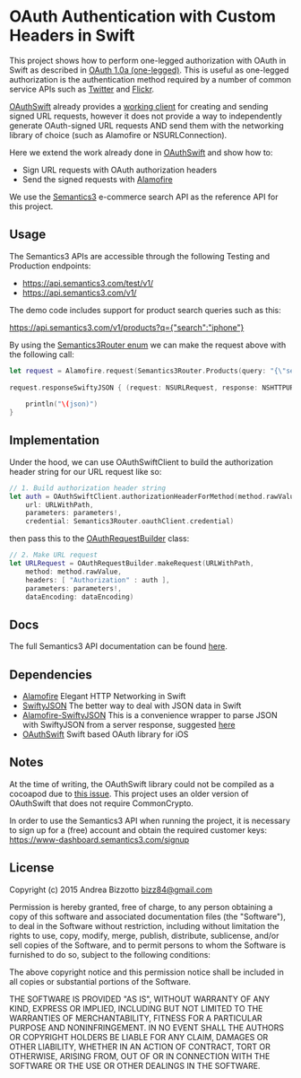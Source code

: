 OAuth Authentication with Custom Headers in Swift
=========================

This project shows how to perform one-legged authorization with OAuth in Swift as described in [OAuth 1.0a (one-legged)](https://github.com/Mashape/mashape-oauth/blob/master/FLOWS.md#oauth-10a-one-legged).
This is useful as one-legged authorization is the authentication method required by a number of common service APIs such as [Twitter](https://dev.twitter.com/oauth/overview/authentication-by-api-family) and [Flickr](https://www.flickr.com/services/api/auth.oauth.html).

[OAuthSwift](https://github.com/dongri/OAuthSwift) already provides a [working client](https://github.com/dongri/OAuthSwift/blob/master/OAuthSwift/OAuthSwiftClient.swift) 
for creating and sending signed URL requests, however it does not provide a way to independently generate OAuth-signed URL requests
AND send them with the networking library of choice (such as Alamofire or NSURLConnection).

Here we extend the work already done in [OAuthSwift](https://github.com/dongri/OAuthSwift) and show how to:
* Sign URL requests with OAuth authorization headers
* Send the signed requests with [Alamofire](https://github.com/Alamofire/Alamofire)

We use the [Semantics3](https://www.semantics3.com/) e-commerce search API as the reference API for this project.

Usage
-------------------------------------------------------

The Semantics3 APIs are accessible through the following Testing and Production endpoints:
* https://api.semantics3.com/test/v1/
* https://api.semantics3.com/v1/

The demo code includes support for product search queries such as this:

https://api.semantics3.com/v1/products?q={"search":"iphone"}

By using the [Semantics3Router enum](https://github.com/bizz84/OAuthRequestBuilderSwift/blob/master/OAuthDemoSemantics3/Semantics3Router.swift) we can make the request above with the following call:

```swift
let request = Alamofire.request(Semantics3Router.Products(query: "{\"search\":\"\(query)\"}"))
        
request.responseSwiftyJSON { (request: NSURLRequest, response: NSHTTPURLResponse?, json: JSON, error : NSError?) -> Void in
            
    println("\(json)")
}
```

Implementation
-------------------------------------------------------

Under the hood, we can use OAuthSwiftClient to build the authorization header string for our URL request like so:
```swift
// 1. Build authorization header string
let auth = OAuthSwiftClient.authorizationHeaderForMethod(method.rawValue,
    url: URLWithPath,
    parameters: parameters!,
    credential: Semantics3Router.oauthClient.credential)
```
then pass this to the [OAuthRequestBuilder](https://github.com/bizz84/OAuthRequestBuilderSwift/blob/master/OAuthRequestBuilderSwift/OAuthRequestBuilder.swift) class:

```swift
// 2. Make URL request
let URLRequest = OAuthRequestBuilder.makeRequest(URLWithPath,
    method: method.rawValue,
    headers: [ "Authorization" : auth ],
    parameters: parameters!,
    dataEncoding: dataEncoding)
```

Docs
-------------------------------------------------------
The full Semantics3 API documentation can be found [here](http://docs.semantics3.com/v1.0/docs/about-the-api).

Dependencies
-------------------------------------------------------
* [Alamofire](https://github.com/Alamofire/Alamofire) Elegant HTTP Networking in Swift
* [SwiftyJSON](https://github.com/SwiftyJSON/SwiftyJSON) The better way to deal with JSON data in Swift
* [Alamofire-SwiftyJSON](https://github.com/SwiftyJSON/Alamofire-SwiftyJSON) This is a convenience wrapper to parse JSON with SwiftyJSON from a server response, suggested [here](https://github.com/Alamofire/Alamofire/issues/57)
* [OAuthSwift](https://github.com/dongri/OAuthSwift) Swift based OAuth library for iOS

Notes
-------------------------------------------------------
At the time of writing, the OAuthSwift library could not be compiled as a cocoapod due to [this issue](https://github.com/dongri/OAuthSwift/issues/20). This project uses an older version of OAuthSwift that does not require CommonCrypto.

In order to use the Semantics3 API when running the project, it is necessary to sign up for a (free) account and obtain the required customer keys:
https://www-dashboard.semantics3.com/signup

License
-------------------------------------------------------
Copyright (c) 2015 Andrea Bizzotto bizz84@gmail.com

Permission is hereby granted, free of charge, to any person obtaining a copy of this software and associated documentation files (the "Software"), to deal in the Software without restriction, including without limitation the rights to use, copy, modify, merge, publish, distribute, sublicense, and/or sell copies of the Software, and to permit persons to whom the Software is furnished to do so, subject to the following conditions:

The above copyright notice and this permission notice shall be included in all copies or substantial portions of the Software.

THE SOFTWARE IS PROVIDED "AS IS", WITHOUT WARRANTY OF ANY KIND, EXPRESS OR IMPLIED, INCLUDING BUT NOT LIMITED TO THE WARRANTIES OF MERCHANTABILITY, FITNESS FOR A PARTICULAR PURPOSE AND NONINFRINGEMENT. IN NO EVENT SHALL THE AUTHORS OR COPYRIGHT HOLDERS BE LIABLE FOR ANY CLAIM, DAMAGES OR OTHER LIABILITY, WHETHER IN AN ACTION OF CONTRACT, TORT OR OTHERWISE, ARISING FROM, OUT OF OR IN CONNECTION WITH THE SOFTWARE OR THE USE OR OTHER DEALINGS IN THE SOFTWARE.
